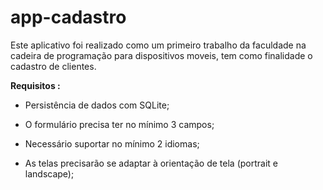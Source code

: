 # app-cadastro

Este aplicativo foi realizado como um primeiro trabalho da faculdade  na cadeira de programação para dispositivos moveis, tem como finalidade o cadastro de clientes.

**Requisitos :** 

- Persistência de dados com SQLite;

- O formulário precisa ter no mínimo 3 campos;

- Necessário suportar no mínimo 2 idiomas;

- As telas precisarão se adaptar à orientação de tela (portrait e landscape);
